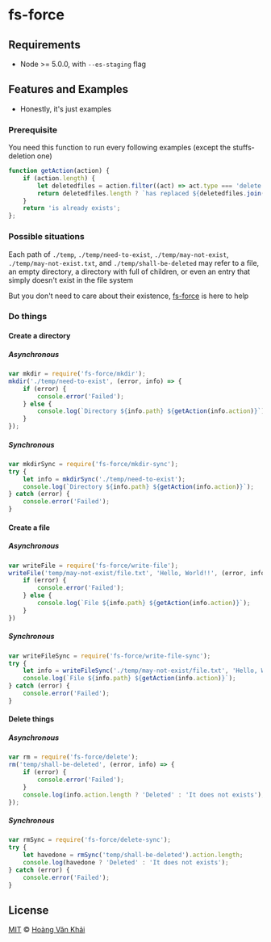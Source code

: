 
# fs-force

## Requirements

 * Node >= 5.0.0, with `--es-staging` flag

## Features and Examples

 * Honestly, it's just examples

### Prerequisite

You need this function to run every following examples (except the stuffs-deletion one)

```javascript
function getAction(action) {
    if (action.length) {
        let deletedfiles = action.filter((act) => act.type === 'delete');
        return deletedfiles.length ? `has replaced ${deletedfiles.join(', ')}` : 'has come to exists';
    }
    return 'is already exists';
};
```

### Possible situations

Each path of `./temp`, `./temp/need-to-exist`, `./temp/may-not-exist`, `./temp/may-not-exist.txt`, and `./temp/shall-be-deleted` may refer to a file, an empty directory, a directory with full of children, or even an entry that simply doesn't exist in the file system

But you don't need to care about their existence, [fs-force](https://www.npmjs.com/package/fs-force) is here to help

### Do things

#### Create a directory

##### Asynchronous

```javascript
var mkdir = require('fs-force/mkdir');
mkdir('./temp/need-to-exist', (error, info) => {
    if (error) {
        console.error('Failed');
    } else {
        console.log(`Directory ${info.path} ${getAction(info.action)}`);
    }
});
```

##### Synchronous

```javascript
var mkdirSync = require('fs-force/mkdir-sync');
try {
    let info = mkdirSync('./temp/need-to-exist');
    console.log(`Directory ${info.path} ${getAction(info.action)}`);
} catch (error) {
    console.error('Failed');
}
```

#### Create a file

##### Asynchronous

```javascript
var writeFile = require('fs-force/write-file');
writeFile('temp/may-not-exist/file.txt', 'Hello, World!!', (error, info) => {
    if (error) {
        console.error('Failed');
    } else {
        console.log(`File ${info.path} ${getAction(info.action)}`);
    }
})
```

##### Synchronous

```javascript
var writeFileSync = require('fs-force/write-file-sync');
try {
    let info = writeFileSync('./temp/may-not-exist/file.txt', 'Hello, World!!');
    console.log(`File ${info.path} ${getAction(info.action)}`);
} catch (error) {
    console.error('Failed');
}
```

#### Delete things

##### Asynchronous

```javascript
var rm = require('fs-force/delete');
rm('temp/shall-be-deleted', (error, info) => {
    if (error) {
        console.error('Failed');
    }
    console.log(info.action.length ? 'Deleted' : 'It does not exists');
});
```

##### Synchronous

```javascript
var rmSync = require('fs-force/delete-sync');
try {
    let havedone = rmSync('temp/shall-be-deleted').action.length;
    console.log(havedone ? 'Deleted' : 'It does not exists');
} catch (error) {
    console.error('Failed');
}
```

## License

[MIT](https://github.com/ksxnodemodules/fs-force/blob/master/LICENSE.md) © [Hoàng Văn Khải](https://github.com/KSXGitHub)
